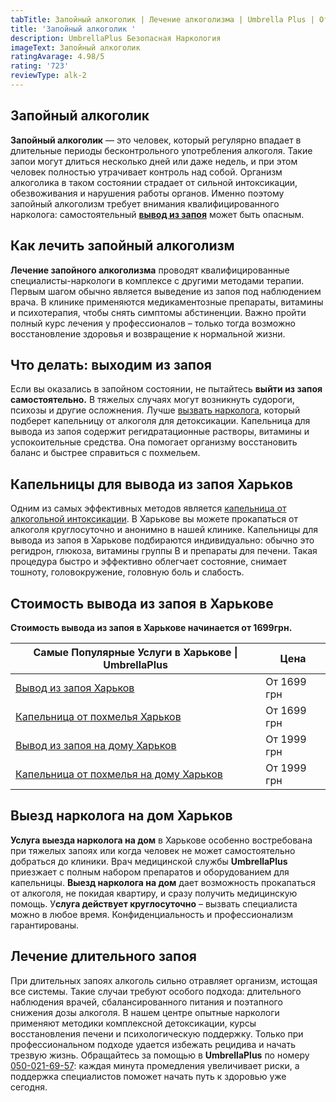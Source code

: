 ```yaml
---
tabTitle: Запойный алкоголик | Лечение алкоголизма | Umbrella Plus | От 1699 грн
title: 'Запойный алкоголик '
description: UmbrellaPlus Безопасная Наркология
imageText: Запойный алкоголик
ratingAvarage: 4.98/5
rating: '723'
reviewType: alk-2
---
```


## Запойный алкоголик

**Запойный алкоголик** — это человек, который регулярно впадает в длительные периоды бесконтрольного употребления алкоголя. Такие запои могут длиться несколько дней или даже недель, и при этом человек полностью утрачивает контроль над собой. Организм алкоголика в таком состоянии страдает от сильной интоксикации, обезвоживания и нарушения работы органов. Именно поэтому запойный алкоголизм требует внимания квалифицированного нарколога: самостоятельный **[вывод из запоя](https://umbrella-plus.com.ua/kharkiv/vivod-iz-zapoia-kharkiv/)** может быть опасным.

## Как лечить запойный алкоголизм

**Лечение запойного алкоголизма** проводят квалифицированные специалисты-наркологи в комплексе с другими методами терапии. Первым шагом обычно является выведение из запоя под наблюдением врача. В клинике применяются медикаментозные препараты, витамины и психотерапия, чтобы снять симптомы абстиненции. Важно пройти полный курс лечения у профессионалов – только тогда возможно восстановление здоровья и возвращение к нормальной жизни.

## Что делать: выходим из запоя

Если вы оказались в запойном состоянии, не пытайтесь **выйти из запоя самостоятельно.** В тяжелых случаях могут возникнуть судороги, психозы и другие осложнения. Лучше [вызвать нарколога](https://umbrella-plus.com.ua/kharkiv/vivod-iz-zapoia-na-domy-kharkiv/), который подберет капельницу от алкоголя для детоксикации. Капельница для вывода из запоя содержит регидратационные растворы, витамины и успокоительные средства. Она помогает организму восстановить баланс и быстрее справиться с похмельем.

## Капельницы для вывода из запоя Харьков

Одним из самых эффективных методов является [капельница от алкогольной интоксикации](https://umbrella-plus.com.ua/kharkiv/kapelnica_ot_alkogola_kharkiv/). В Харькове вы можете прокапаться от алкоголя круглосуточно и анонимно в нашей клинике. Капельницы для вывода из запоя в Харькове подбираются индивидуально: обычно это регидрон, глюкоза, витамины группы B и препараты для печени. Такая процедура быстро и эффективно облегчает состояние, снимает тошноту, головокружение, головную боль и слабость.

## Стоимость вывода из запоя в Харькове

**Стоимость вывода из запоя в Харькове начинается от 1699грн.**

| Самые Популярные Услуги в Харькове \| UmbrellaPlus                                                                    | Цена        |
| --------------------------------------------------------------------------------------------------------------------- | ----------- |
| [Вывод из запоя Харьков](https://umbrella-plus.com.ua/kharkiv/vivod-iz-zapoia-kharkiv/)                               | От 1699 грн |
| [Капельница от похмелья Харьков](https://umbrella-plus.com.ua/kharkiv/kapelnica_ot_alkogola_kharkiv/)                 | От 1699 грн |
| [Вывод из запоя на дому Харьков](https://umbrella-plus.com.ua/kharkiv/vivod-iz-zapoia-na-domy-kharkiv/)               | От 1999 грн |
| [Капельница от похмелья на дому Харьков](https://umbrella-plus.com.ua/kharkiv/kapelnica_ot_alkogola_na_domy_kharkiv/) | От 1999 грн |

## Выезд нарколога на дом Харьков

**Услуга выезда нарколога на дом** в Харькове особенно востребована при тяжелых запоях или когда человек не может самостоятельно добраться до клиники. Врач медицинской службы **UmbrellaPlus** приезжает с полным набором препаратов и оборудованием для капельницы. **Выезд нарколога на дом** дает возможность прокапаться от алкоголя, не покидая квартиру, и сразу получить медицинскую помощь. У**слуга действует круглосуточно** – вызвать специалиста можно в любое время. Конфиденциальность и профессионализм гарантированы.

## Лечение длительного запоя

При длительных запоях алкоголь сильно отравляет организм, истощая все системы. Такие случаи требуют особого подхода: длительного наблюдения врачей, сбалансированного питания и поэтапного снижения дозы алкоголя. В нашем центре опытные наркологи применяют методики комплексной детоксикации, курсы восстановления печени и психологическую поддержку. Только при профессиональном подходе удается избежать рецидива и начать трезвую жизнь. Обращайтесь за помощью в **UmbrellaPlus** по номеру [050-021-69-57](0500216957): каждая минута промедления увеличивает риски, а поддержка специалистов поможет начать путь к здоровью уже сегодня.
